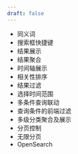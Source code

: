 ```yaml
---
draft: false
---
```


- 同义词
- 搜索框快捷键
- 结果展示
- 结果聚合
- 时间轴展示
- 相关性排序
- 结果过滤
- 选择时间范围
- 多条件查询联动
- 查询条件的前端过滤
- 多级分类聚合及展示
- 分页控制
- 无限分页
- OpenSearch
